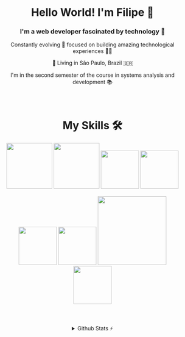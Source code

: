 <h1 align="center">Hello World! I'm Filipe 👋</h1>

<h3 align="center">I'm a web developer fascinated by technology 🤩 </h3>

<p align="center">Constantly evolving 🚀 focused on building amazing technological experiences 👨‍💻</p>

<div align="center">
    <p>📍 Living in São Paulo, Brazil 🇧🇷</p>
<p>I'm in the second semester of the course in systems analysis and development 📚</p>
</div>



<div align="center" style="margin-top: 20px;">
    <div style="padding: 20px;">
        <h1>My Skills 🛠️</h1>
        <div>
            <img src="https://github.com/Anmol-Baranwal/Cool-GIFs-For-GitHub/assets/74038190/29fd6286-4e7b-4d6c-818f-c4765d5e39a9" width="120">
            <img src="https://github.com/Anmol-Baranwal/Cool-GIFs-For-GitHub/assets/74038190/67f477ed-6624-42da-99f0-1a7b1a16eecb" width="120">
            <img src="https://user-images.githubusercontent.com/74038190/212257454-16e3712e-945a-4ca2-b238-408ad0bf87e6.gif" width="100">
            <img src="https://user-images.githubusercontent.com/74038190/212257467-871d32b7-e401-42e8-a166-fcfd7baa4c6b.gif" width="100">
            <br></br>
            <img src="https://user-images.githubusercontent.com/74038190/212257460-738ff738-247f-4445-a718-cdd0ca76e2db.gif" width="100">
            <img src="https://user-images.githubusercontent.com/74038190/212257468-1e9a91f1-b626-4baa-b15d-5c385dfa7ed2.gif" width="100">
            <img src="https://user-images.githubusercontent.com/74038190/212281775-b468df30-4edc-4bf8-a4ee-f52e1aaddc86.gif" width="180">
            <img src="https://user-images.githubusercontent.com/74038190/212257465-7ce8d493-cac5-494e-982a-5a9deb852c4b.gif" width="100">       
        </div>
    </div>
</div>
<br></br>

<div aling="center">
    <details align="center">
  <summary>Github Stats ⚡</summary>
    <img height="180em" src="https://github-readme-stats.vercel.app/api?username=FilipeBPDev&show_icons=true&theme=blue_navy"/>
    <img height="180em" src="https://github-readme-stats.vercel.app/api/top-langs/?username=FilipeBPDev&layout=compact&langs_count=16&theme=blue_navy"/>
  
</details>
</div>


